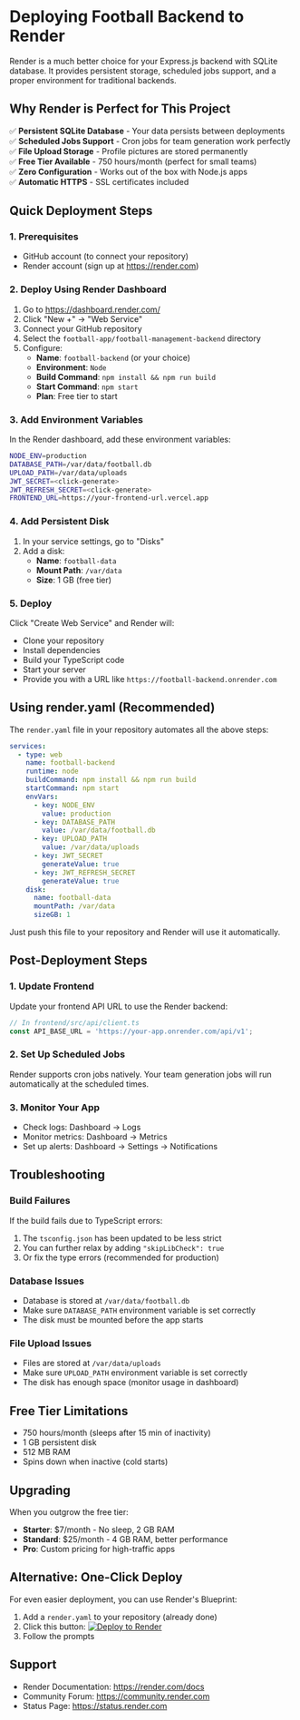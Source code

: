 # Deploying Football Backend to Render

Render is a much better choice for your Express.js backend with SQLite database. It provides persistent storage, scheduled jobs support, and a proper environment for traditional backends.

## Why Render is Perfect for This Project

✅ **Persistent SQLite Database** - Your data persists between deployments  
✅ **Scheduled Jobs Support** - Cron jobs for team generation work perfectly  
✅ **File Upload Storage** - Profile pictures are stored permanently  
✅ **Free Tier Available** - 750 hours/month (perfect for small teams)  
✅ **Zero Configuration** - Works out of the box with Node.js apps  
✅ **Automatic HTTPS** - SSL certificates included  

## Quick Deployment Steps

### 1. Prerequisites

- GitHub account (to connect your repository)
- Render account (sign up at https://render.com)

### 2. Deploy Using Render Dashboard

1. Go to https://dashboard.render.com/
2. Click "New +" → "Web Service"
3. Connect your GitHub repository
4. Select the `football-app/football-management-backend` directory
5. Configure:
   - **Name**: `football-backend` (or your choice)
   - **Environment**: `Node`
   - **Build Command**: `npm install && npm run build`
   - **Start Command**: `npm start`
   - **Plan**: Free tier to start

### 3. Add Environment Variables

In the Render dashboard, add these environment variables:

```bash
NODE_ENV=production
DATABASE_PATH=/var/data/football.db
UPLOAD_PATH=/var/data/uploads
JWT_SECRET=<click-generate>
JWT_REFRESH_SECRET=<click-generate>
FRONTEND_URL=https://your-frontend-url.vercel.app
```

### 4. Add Persistent Disk

1. In your service settings, go to "Disks"
2. Add a disk:
   - **Name**: `football-data`
   - **Mount Path**: `/var/data`
   - **Size**: 1 GB (free tier)

### 5. Deploy

Click "Create Web Service" and Render will:
- Clone your repository
- Install dependencies
- Build your TypeScript code
- Start your server
- Provide you with a URL like `https://football-backend.onrender.com`

## Using render.yaml (Recommended)

The `render.yaml` file in your repository automates all the above steps:

```yaml
services:
  - type: web
    name: football-backend
    runtime: node
    buildCommand: npm install && npm run build
    startCommand: npm start
    envVars:
      - key: NODE_ENV
        value: production
      - key: DATABASE_PATH
        value: /var/data/football.db
      - key: UPLOAD_PATH
        value: /var/data/uploads
      - key: JWT_SECRET
        generateValue: true
      - key: JWT_REFRESH_SECRET
        generateValue: true
    disk:
      name: football-data
      mountPath: /var/data
      sizeGB: 1
```

Just push this file to your repository and Render will use it automatically.

## Post-Deployment Steps

### 1. Update Frontend

Update your frontend API URL to use the Render backend:

```javascript
// In frontend/src/api/client.ts
const API_BASE_URL = 'https://your-app.onrender.com/api/v1';
```

### 2. Set Up Scheduled Jobs

Render supports cron jobs natively. Your team generation jobs will run automatically at the scheduled times.

### 3. Monitor Your App

- Check logs: Dashboard → Logs
- Monitor metrics: Dashboard → Metrics
- Set up alerts: Dashboard → Settings → Notifications

## Troubleshooting

### Build Failures

If the build fails due to TypeScript errors:
1. The `tsconfig.json` has been updated to be less strict
2. You can further relax by adding `"skipLibCheck": true`
3. Or fix the type errors (recommended for production)

### Database Issues

- Database is stored at `/var/data/football.db`
- Make sure `DATABASE_PATH` environment variable is set correctly
- The disk must be mounted before the app starts

### File Upload Issues

- Files are stored at `/var/data/uploads`
- Make sure `UPLOAD_PATH` environment variable is set correctly
- The disk has enough space (monitor usage in dashboard)

## Free Tier Limitations

- 750 hours/month (sleeps after 15 min of inactivity)
- 1 GB persistent disk
- 512 MB RAM
- Spins down when inactive (cold starts)

## Upgrading

When you outgrow the free tier:
- **Starter**: $7/month - No sleep, 2 GB RAM
- **Standard**: $25/month - 4 GB RAM, better performance
- **Pro**: Custom pricing for high-traffic apps

## Alternative: One-Click Deploy

For even easier deployment, you can use Render's Blueprint:

1. Add a `render.yaml` to your repository (already done)
2. Click this button: [![Deploy to Render](https://render.com/images/deploy-to-render-button.svg)](https://render.com/deploy)
3. Follow the prompts

## Support

- Render Documentation: https://render.com/docs
- Community Forum: https://community.render.com
- Status Page: https://status.render.com 
